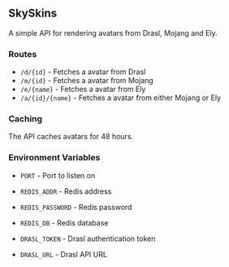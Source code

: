 ## SkySkins

A simple API for rendering avatars from Drasl, Mojang and Ely.

### Routes

- `/d/{id}` - Fetches a avatar from Drasl
- `/m/{id}` - Fetches a avatar from Mojang
- `/e/{name}` - Fetches a avatar from Ely
- `/a/{id}/{name}` - Fetches a avatar from either Mojang or Ely

### Caching

The API caches avatars for 48 hours.

### Environment Variables

- `PORT` - Port to listen on

- `REDIS_ADDR` - Redis address
- `REDIS_PASSWORD` - Redis password
- `REDIS_DB` - Redis database

- `DRASL_TOKEN` - Drasl authentication token
- `DRASL_URL` - Drasl API URL